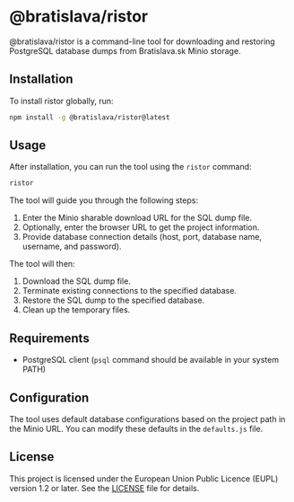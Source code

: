 # @bratislava/ristor

@bratislava/ristor is a command-line tool for downloading and restoring PostgreSQL database dumps from Bratislava.sk Minio storage.

## Installation

To install ristor globally, run:

```bash
npm install -g @bratislava/ristor@latest
```

## Usage

After installation, you can run the tool using the `ristor` command:

```bash
ristor
```

The tool will guide you through the following steps:

1. Enter the Minio sharable download URL for the SQL dump file.
2. Optionally, enter the browser URL to get the project information.
2. Provide database connection details (host, port, database name, username, and password).

The tool will then:

1. Download the SQL dump file.
2. Terminate existing connections to the specified database.
3. Restore the SQL dump to the specified database.
4. Clean up the temporary files.

## Requirements

- PostgreSQL client (`psql` command should be available in your system PATH)

## Configuration

The tool uses default database configurations based on the project path in the Minio URL. You can modify these defaults in the `defaults.js` file.

## License

This project is licensed under the European Union Public Licence (EUPL) version 1.2 or later. See the [LICENSE](LICENSE) file for details.
